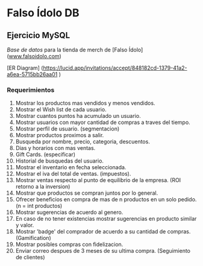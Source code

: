 # Falso Ídolo DB

## Ejercicio MySQL

*Base de datos* para la tienda de merch de [Falso Ídolo] (www.falsoidolo.com)

[ER Diagram] (https://lucid.app/invitations/accept/848182cd-1379-41a2-a6ea-5715bb26aa01
)


### Requerimientos

1. Mostrar los productos mas vendidos y menos vendidos.
2. Mostrar el Wish list de cada usuario.
3. Mostrar cuantos puntos ha acumulado un usuario.
4. Mostrar usuarios con mayor cantidad de compras a traves del tiempo.
5. Mostrar perfil de usuario. (segmentacion)
6. Mostrar productos proximos a salir.
7. Busqueda por nombre, precio, categoria, descuentos.
8. Dias y horarios con mas ventas.
9. Gift Cards. (especificar) 
10. Historial de busquedas del usuario.
11. Mostrar el inventario en fecha seleccionada.
12. Mostrar el iva del total de ventas. (impuestos). 
13. Mostrar ventas respecto al punto de equilibrio de la empresa. (ROI retorno a la inversion)
14. Mostrar que productos se compran juntos por lo general.
15. Ofrecer beneficios en compra de mas de n productos en un solo pedido. (n = int productos)
16. Mostrar sugerencias de acuerdo al genero.
17. En caso de no tener existencias mostrar sugerencias en producto similar y valor.
18. Mostrar 'badge' del comprador de acuerdo a su cantidad de compras. (Gamification)
19. Mostrar posibles compras con fidelizacion.
20. Enviar correo despues de 3 meses de su ultima compra. (Seguimiento de clientes)




